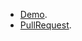 - [Demo](https://ivanpoberezhniuk.github.io/react-carousel/).
- [PullRequest](https://github.com/facebook/create-react-app).
